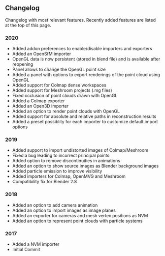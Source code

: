 ## Changelog

Changelog with most relevant features. Recently added features are listed at the top of this page.

### 2020

* Added addon preferences to enable/disable importers and exporters
* Added an OpenSfM importer
* OpenGL data is now persistent (stored in blend file) and is available after reopening
* Panel allows to change the OpenGL point size
* Added a panel with options to export renderings of the point cloud using OpenGL
* Added support for Colmap dense workspaces
* Added support for Meshroom projects (.mg files)
* Fixed occlusion of point clouds drawn with OpenGL
* Added a Colmap exporter
* Added an Open3D importer
* Added an option to render point clouds with OpenGL
* Added support for absolute and relative paths in reconstruction results
* Added a preset possiblity for each importer to customize default import options

### 2019

* Added support to import undistorted images of Colmap/Meshroom
* Fixed a bug leading to incorrect principal points
* Added option to remove discontinuities in animations
* Added an option to show source images as Blender background images
* Added particle emission to improve visibility
* Added importers for Colmap, OpenMVG and Meshroom 
* Compatibility fix for Blender 2.8

### 2018

* Added an option to add camera animation
* Added an option to import images as image planes
* Added an exporter for cameras and mesh vertex positions as NVM
* Added an option to represent point clouds with particle systems 

### 2017

* Added a NVM importer
* Initial Commit 
